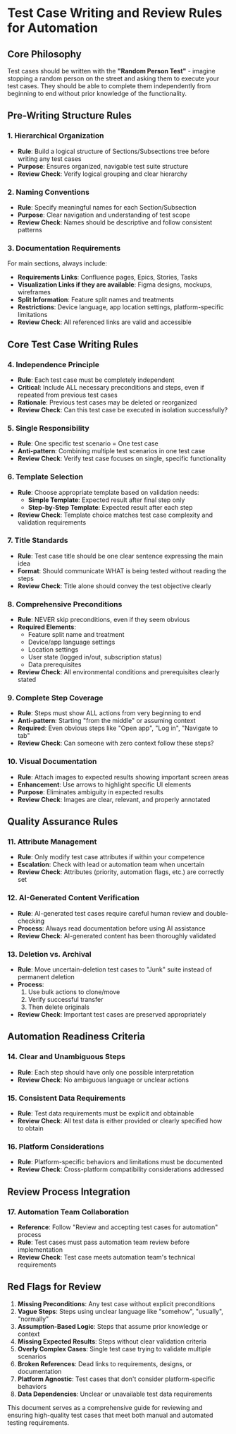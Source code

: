 # Test Case Writing and Review Rules for Automation

## Core Philosophy
Test cases should be written with the **"Random Person Test"** - imagine stopping a random person on the street and asking them to execute your test cases. They should be able to complete them independently from beginning to end without prior knowledge of the functionality.

## Pre-Writing Structure Rules

### 1. Hierarchical Organization
- **Rule**: Build a logical structure of Sections/Subsections tree before writing any test cases
- **Purpose**: Ensures organized, navigable test suite structure
- **Review Check**: Verify logical grouping and clear hierarchy

### 2. Naming Conventions
- **Rule**: Specify meaningful names for each Section/Subsection
- **Purpose**: Clear navigation and understanding of test scope
- **Review Check**: Names should be descriptive and follow consistent patterns

### 3. Documentation Requirements
For main sections, always include:
- **Requirements Links**: Confluence pages, Epics, Stories, Tasks
- **Visualization Links if they are available**: Figma designs, mockups, wireframes
- **Split Information**: Feature split names and treatments
- **Restrictions**: Device language, app location settings, platform-specific limitations
- **Review Check**: All referenced links are valid and accessible

## Core Test Case Writing Rules

### 4. Independence Principle
- **Rule**: Each test case must be completely independent
- **Critical**: Include ALL necessary preconditions and steps, even if repeated from previous test cases
- **Rationale**: Previous test cases may be deleted or reorganized
- **Review Check**: Can this test case be executed in isolation successfully?

### 5. Single Responsibility
- **Rule**: One specific test scenario = One test case
- **Anti-pattern**: Combining multiple test scenarios in one test case
- **Review Check**: Verify test case focuses on single, specific functionality

### 6. Template Selection
- **Rule**: Choose appropriate template based on validation needs:
  - **Simple Template**: Expected result after final step only
  - **Step-by-Step Template**: Expected result after each step
- **Review Check**: Template choice matches test case complexity and validation requirements

### 7. Title Standards
- **Rule**: Test case title should be one clear sentence expressing the main idea
- **Format**: Should communicate WHAT is being tested without reading the steps
- **Review Check**: Title alone should convey the test objective clearly

### 8. Comprehensive Preconditions
- **Rule**: NEVER skip preconditions, even if they seem obvious
- **Required Elements**:
  - Feature split name and treatment
  - Device/app language settings
  - Location settings
  - User state (logged in/out, subscription status)
  - Data prerequisites
- **Review Check**: All environmental conditions and prerequisites clearly stated

### 9. Complete Step Coverage
- **Rule**: Steps must show ALL actions from very beginning to end
- **Anti-pattern**: Starting "from the middle" or assuming context
- **Required**: Even obvious steps like "Open app", "Log in", "Navigate to tab"
- **Review Check**: Can someone with zero context follow these steps?

### 10. Visual Documentation
- **Rule**: Attach images to expected results showing important screen areas
- **Enhancement**: Use arrows to highlight specific UI elements
- **Purpose**: Eliminates ambiguity in expected results
- **Review Check**: Images are clear, relevant, and properly annotated

## Quality Assurance Rules

### 11. Attribute Management
- **Rule**: Only modify test case attributes if within your competence
- **Escalation**: Check with lead or automation team when uncertain
- **Review Check**: Attributes (priority, automation flags, etc.) are correctly set

### 12. AI-Generated Content Verification
- **Rule**: AI-generated test cases require careful human review and double-checking
- **Process**: Always read documentation before using AI assistance
- **Review Check**: AI-generated content has been thoroughly validated

### 13. Deletion vs. Archival
- **Rule**: Move uncertain-deletion test cases to "Junk" suite instead of permanent deletion
- **Process**: 
  1. Use bulk actions to clone/move
  2. Verify successful transfer
  3. Then delete originals
- **Review Check**: Important test cases are preserved appropriately

## Automation Readiness Criteria

### 14. Clear and Unambiguous Steps
- **Rule**: Each step should have only one possible interpretation
- **Review Check**: No ambiguous language or unclear actions

### 15. Consistent Data Requirements
- **Rule**: Test data requirements must be explicit and obtainable
- **Review Check**: All test data is either provided or clearly specified how to obtain

### 16. Platform Considerations
- **Rule**: Platform-specific behaviors and limitations must be documented
- **Review Check**: Cross-platform compatibility considerations addressed

## Review Process Integration

### 17. Automation Team Collaboration
- **Reference**: Follow "Review and accepting test cases for automation" process
- **Rule**: Test cases must pass automation team review before implementation
- **Review Check**: Test case meets automation team's technical requirements

## Red Flags for Review

1. **Missing Preconditions**: Any test case without explicit preconditions
2. **Vague Steps**: Steps using unclear language like "somehow", "usually", "normally"
3. **Assumption-Based Logic**: Steps that assume prior knowledge or context
4. **Missing Expected Results**: Steps without clear validation criteria
5. **Overly Complex Cases**: Single test case trying to validate multiple scenarios
6. **Broken References**: Dead links to requirements, designs, or documentation
7. **Platform Agnostic**: Test cases that don't consider platform-specific behaviors
8. **Data Dependencies**: Unclear or unavailable test data requirements

This document serves as a comprehensive guide for reviewing and ensuring high-quality test cases that meet both manual and automated testing requirements.
